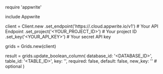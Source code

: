 require 'appwrite'

include Appwrite

client = Client.new
    .set_endpoint('https://<REGION>.cloud.appwrite.io/v1') # Your API Endpoint
    .set_project('<YOUR_PROJECT_ID>') # Your project ID
    .set_key('<YOUR_API_KEY>') # Your secret API key

grids = Grids.new(client)

result = grids.update_boolean_column(
    database_id: '<DATABASE_ID>',
    table_id: '<TABLE_ID>',
    key: '',
    required: false,
    default: false,
    new_key: '' # optional
)
